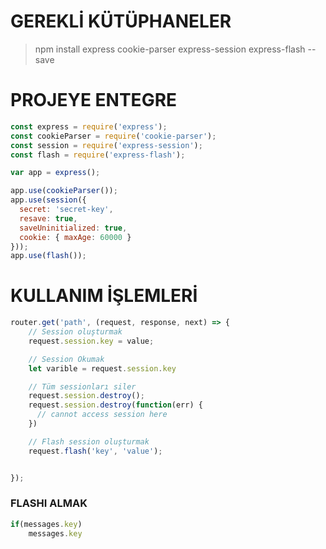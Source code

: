 # GEREKLİ KÜTÜPHANELER
> npm install express cookie-parser express-session express-flash --save

# PROJEYE ENTEGRE
```js
const express = require('express');
const cookieParser = require('cookie-parser');
const session = require('express-session');
const flash = require('express-flash');

var app = express();

app.use(cookieParser());
app.use(session({
  secret: 'secret-key',
  resave: true,
  saveUninitialized: true,
  cookie: { maxAge: 60000 }
}));
app.use(flash());
```

# KULLANIM İŞLEMLERİ
```js
router.get('path', (request, response, next) => {
    // Session oluşturmak
    request.session.key = value;

    // Session Okumak
    let varible = request.session.key

    // Tüm sessionları siler
    request.session.destroy();
    request.session.destroy(function(err) {
      // cannot access session here
    })

    // Flash session oluşturmak
    request.flash('key', 'value');


});
```

### FLASHI ALMAK
```js
if(messages.key)
    messages.key
```
